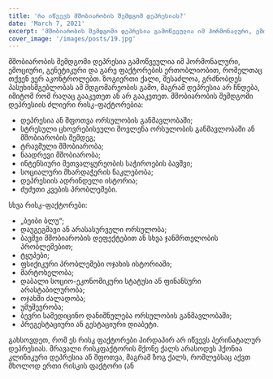 ```yaml
---
title: 'რა იწვევს მშობიარობის შემდგომ დეპრესიას?'
date: 'March 7, 2021'
excerpt: 'მშობიარობის შემდგომი დეპრესია გამოწვეულია იმ ჰორმონალური, ემოციური, გენეტიკური და გარე ფაქტორების ერთობლიობით, რომელთაც თქვენ ვერ აკონტროლებთ.'
cover_image: '/images/posts/19.jpg'
---
```


მშობიარობის შემდგომი დეპრესია გამოწვეულია იმ ჰორმონალური, ემოციური, გენეტიკური და გარე ფაქტორების ერთობლიობით, რომელთაც თქვენ ვერ აკონტროლებთ. ზოგიერთი ქალი, შესაძლოა, გრძნობდეს პასუხისმგებლობას ამ მდგომარეობის გამო, მაგრამ დეპრესია არ ჩნდება, იმიტომ რომ რაღაც გააკეთეთ ან არ გააკეთეთ.
მშობიარობის შემდგომი დეპრესიის ძლიერი რისკ-ფაქტორებია:

-	დეპრესია ან შფოთვა ორსულობის განმავლობაში;
-	სტრესული ცხოვრებისეული მოვლენა ორსულობის განმავლობაში ან მშობიარობის შემდეგ;
-	ტრავმული მშობიარობა;
-	ნაადრევი მშობიარობა;
-	ინტენსიური მეთვალყურეობის საჭიროების ბავშვი;
-	სოციალური მხარდაჭერის ნაკლებობა;
-	დეპრესიის ადრინდელი ისტორია;
-	ძუძუთი კვების პრობლემები.


სხვა რისკ-ფაქტორები:

-	„ბეიბი ბლუ“;
-	დაუგეგმავი ან არასასურველი ორსულობა;
-	ბავშვი მშობიარობის დეფექტებით ან სხვა ჯანმრთელობის პრობლემებით;
-	ტყუპები;
-	ფსიქიკური პრობლემები ოჯახის ისტორიაში;
-	მარტოხელობა;
-	დაბალი სოციო-ეკონომიკური სტატუსი ან ფინანსური არასტაბილურობა;
-	ოჯახში ძალადობა;
-	უმუშევრობა;
-	ბევრი სამედიცინო დანიშნულება ორსულობის განმავლობაში;
-	პრეგესტაციური ან გესტაციური დიაბეტი.

გახსოვდეთ, რომ ეს რისკ ფაქტორები პირდაპირ არ იწვევს პერინატალურ დეპრესიას. მრავალი რისკფაქტორის მქონე ქალს არასოდეს ჰქონია კლინიკური დეპრესია ან შფოთვა, მაგრამ ზოგ ქალს, რომლებსაც აქვთ მხოლოდ ერთი რისკის ფაქტორი (ან 



